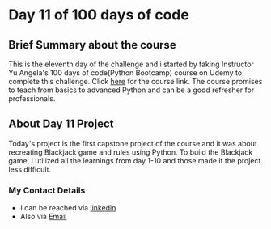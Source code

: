 # Day 11 of 100 days of code 

## **Brief Summary about the course**
 This is the eleventh day of the challenge and i  started by taking Instructor Yu Angela's 100 days of code(Python Bootcamp) course on Udemy to complete this challenge. Click [here](https://www.udemy.com/course/100-days-of-code) for the course link. The course promises to teach from basics to advanced Python and can be a good refresher for professionals.


## **About Day 11 Project**
Today's project is the first capstone project of the course and it was about recreating Blackjack game and rules using Python. To build the Blackjack game, I utilized all the learnings from day 1-10 and those made it the project less difficult.


### My Contact Details
- I can be reached via [linkedin](www.linkedin.com/oludolapo-oketunji)
- Also via [Email](oketunjioludolapo1@gmail.com)
